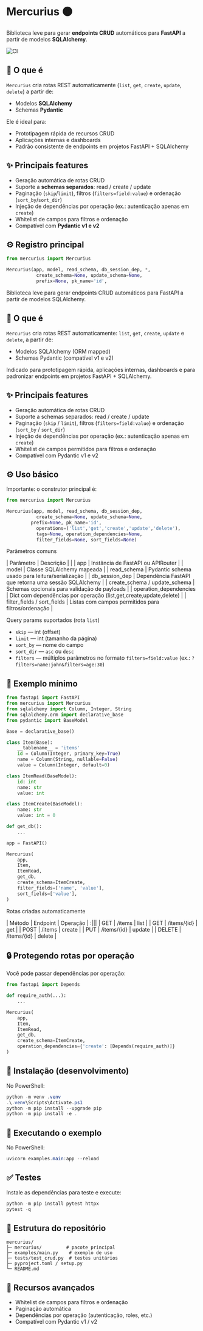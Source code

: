 # Mercurius 🟤

Biblioteca leve para gerar **endpoints CRUD** automáticos para **FastAPI** a partir de modelos **SQLAlchemy**.

![CI](https://github.com/Kalimbinha/Mercurius/actions/workflows/ci.yml/badge.svg)  


## 🔹 O que é

`Mercurius` cria rotas REST automaticamente (`list`, `get`, `create`, `update`, `delete`) a partir de:

- Modelos **SQLAlchemy**
- Schemas **Pydantic**

Ele é ideal para:
- Prototipagem rápida de recursos CRUD  
- Aplicações internas e dashboards  
- Padrão consistente de endpoints em projetos FastAPI + SQLAlchemy  


## ✨ Principais features

- Geração automática de rotas CRUD  
- Suporte a **schemas separados**: read / create / update  
- Paginação (`skip`/`limit`), filtros (`filters=field:value`) e ordenação (`sort_by`/`sort_dir`)  
- Injeção de dependências por operação (ex.: autenticação apenas em `create`)  
- Whitelist de campos para filtros e ordenação  
- Compatível com **Pydantic v1 e v2**


## ⚙️ Registro principal

```python
from mercurius import Mercurius

Mercurius(app, model, read_schema, db_session_dep, *,
           create_schema=None, update_schema=None,
           prefix=None, pk_name='id',
```
Biblioteca leve para gerar endpoints CRUD automáticos para FastAPI a partir de modelos SQLAlchemy.


## 🔹 O que é

`Mercurius` cria rotas REST automaticamente: `list`, `get`, `create`, `update` e `delete`, a partir de:

- Modelos SQLAlchemy (ORM mapped)
- Schemas Pydantic (compatível v1 e v2)

Indicado para prototipagem rápida, aplicações internas, dashboards e para padronizar endpoints em projetos FastAPI + SQLAlchemy.


## ✨ Principais features

- Geração automática de rotas CRUD
- Suporte a schemas separados: read / create / update
- Paginação (`skip` / `limit`), filtros (`filters=field:value`) e ordenação (`sort_by` / `sort_dir`)
- Injeção de dependências por operação (ex.: autenticação apenas em `create`)
- Whitelist de campos permitidos para filtros e ordenação
- Compatível com Pydantic v1 e v2


## ⚙️ Uso básico

Importante: o construtor principal é:

```py
from mercurius import Mercurius

Mercurius(app, model, read_schema, db_session_dep,
           create_schema=None, update_schema=None,
         prefix=None, pk_name='id',
           operations=('list','get','create','update','delete'),
           tags=None, operation_dependencies=None,
           filter_fields=None, sort_fields=None)
```

Parâmetros comuns

| Parâmetro | Descrição |
|
| app | Instância de FastAPI ou APIRouter |
| model | Classe SQLAlchemy mapeada |
| read_schema | Pydantic schema usado para leitura/serialização |
| db_session_dep | Dependência FastAPI que retorna uma sessão SQLAlchemy |
| create_schema / update_schema | Schemas opcionais para validação de payloads |
| operation_dependencies | Dict com dependências por operação (list,get,create,update,delete) |
| filter_fields / sort_fields | Listas com campos permitidos para filtros/ordenação |

Query params suportados (rota `list`)

- `skip` — int (offset)
- `limit` — int (tamanho da página)
- `sort_by` — nome do campo
- `sort_dir` — `asc` ou `desc`
- `filters` — múltiplos parâmetros no formato `filters=field:value` (ex.: `?filters=name:john&filters=age:30`)


## 📝 Exemplo mínimo

```py
from fastapi import FastAPI
from mercurius import Mercurius
from sqlalchemy import Column, Integer, String
from sqlalchemy.orm import declarative_base
from pydantic import BaseModel

Base = declarative_base()

class Item(Base):
    __tablename__ = 'items'
    id = Column(Integer, primary_key=True)
    name = Column(String, nullable=False)
    value = Column(Integer, default=0)

class ItemRead(BaseModel):
    id: int
    name: str
    value: int

class ItemCreate(BaseModel):
    name: str
    value: int = 0

def get_db():
    ...

app = FastAPI()

Mercurius(
    app,
    Item,
    ItemRead,
    get_db,
    create_schema=ItemCreate,
    filter_fields=['name', 'value'],
    sort_fields=['value'],
)
```

Rotas criadas automaticamente

| Método | Endpoint | Operação |
:|||
| GET | /items | list |
| GET | /items/{id} | get |
| POST | /items | create |
| PUT | /items/{id} | update |
| DELETE | /items/{id} | delete |


## 🔒 Protegendo rotas por operação

Você pode passar dependências por operação:

```py
from fastapi import Depends

def require_auth(...):
    ...

Mercurius(
    app,
    Item,
    ItemRead,
    get_db,
    create_schema=ItemCreate,
    operation_dependencies={'create': [Depends(require_auth)]}
)
```


## 🚀 Instalação (desenvolvimento)

No PowerShell:

```powershell
python -m venv .venv
.\.venv\Scripts\Activate.ps1
python -m pip install --upgrade pip
python -m pip install -e .
```

## 🎯 Executando o exemplo

No PowerShell:

```powershell
uvicorn examples.main:app --reload
```

## ✅ Testes

Instale as dependências para teste e execute:

```powershell
python -m pip install pytest httpx
pytest -q
```

## 📂 Estrutura do repositório

```
mercurius/
├─ mercurius/         # pacote principal
├─ examples/main.py    # exemplo de uso
├─ tests/test_crud.py  # testes unitários
├─ pyproject.toml / setup.py
└─ README.md
```


## 🌟 Recursos avançados

- Whitelist de campos para filtros e ordenação
- Paginação automática
- Dependências por operação (autenticação, roles, etc.)
- Compatível com Pydantic v1 / v2


